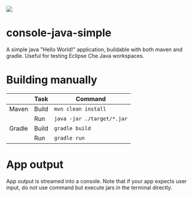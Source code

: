[![](https://img.shields.io/endpoint?url=https://gist.githubusercontent.com/l0rd/305badaae79a967379fce77f2577112e/raw/crw-shieldsio.json?cachebust=changethistoinvalidatecache)](https://workspaces.openshift.com/f?url=https://github.com/l0rd/console-java-simple)

# console-java-simple

A simple java "Hello World!" application, buildable with both maven and gradle. Useful for testing Eclipse Che Java workspaces.


# Building manually

|        | Task  | Command                    |
| ------ | ----- | -------------------------- |
| Maven  | Build | `mvn clean install`        |
|        | Run   | `java -jar ./target/*.jar` |
| Gradle | Build | `gradle build`             |
|        | Run   | `gradle run`               |


# App output

App output is streamed into a console. Note that if your app expects user input, do not use command but execute jars in the terminal directly.
